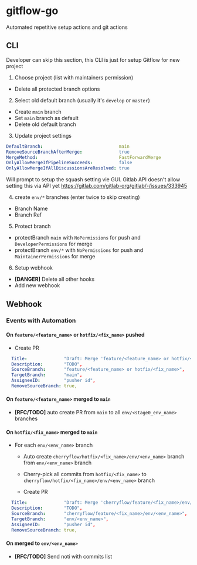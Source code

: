 # gitflow-go

Automated repetitive setup actions and git actions

## CLI

Developer can skip this section, this CLI is just for setup Gitflow for new project

1. Choose project (list with maintainers permission)

- Delete all protected branch options

2. Select old default branch (usually it's `develop` or `master`)

- Create `main` branch
- Set `main` branch as default
- Delete old default branch

3. Update project settings

```yaml
DefaultBranch:                             main
RemoveSourceBranchAfterMerge:              true
MergeMethod:                               FastForwardMerge
OnlyAllowMergeIfPipelineSucceeds:          false
OnlyAllowMergeIfAllDiscussionsAreResolved: true
```

Will prompt to setup the squash setting vie GUI. Gitlab API doesn't allow setting this via API yet https://gitlab.com/gitlab-org/gitlab/-/issues/333945

4. create `env/*` branches (enter twice to skip creating)

- Branch Name
- Branch Ref 

5. Protect branch

- protectBranch `main`  with `NoPermissions` for push and `DeveloperPermissions`  for merge
- protectBranch `env/*` with `NoPermissions` for push and `MaintainerPermissions` for merge

6. Setup webhook

- **[DANGER]** Delete all other hooks
- Add new webhook

## Webhook

### Events with Automation

#### On `feature/<feature_name>` or `hotfix/<fix_name>` pushed

- Create PR

```yaml
  Title:              "Draft: Merge 'feature/<feature_name> or hotfix/<fix_name>' into main",
  Description:        "TODO",
  SourceBranch:       "feature/<feature_name> or hotfix/<fix_name>",
  TargetBranch:       "main",
  AssigneeID:         "pusher id",
  RemoveSourceBranch: true,
```

#### On `feature/<feature_name>` merged to `main`
- **[RFC/TODO]** auto create PR from `main` to all `env/<stage0_env_name>` branches


#### On `hotfix/<fix_name>` merged to `main`

- For each `env/<env_name>` branch 

    - Auto create `cherryflow/hotfix/<fix_name>/env/<env_name>` branch from `env/<env_name>` branch
    
    - Cherry-pick all commits from `hotfix/<fix_name>` to `cherryflow/hotfix/<fix_name>/env/<env_name>` branch
    
    - Create PR

```yaml
  Title:              "Draft: Merge 'cherryflow/feature/<fix_name>/env/<env_name>' into env/<env_name>",
  Description:        "TODO",
  SourceBranch:       "cherryflow/feature/<fix_name>/env/<env_name>",
  TargetBranch:       "env/<env_name>",
  AssigneeID:         "pusher id",
  RemoveSourceBranch: true,
```  

#### On merged to `env/<env_name>`

- **[RFC/TODO]** Send noti with commits list
